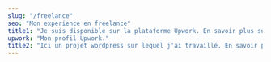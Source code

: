 ```yaml
---
slug: "/freelance"
seo: "Mon experience en freelance"
title1: "Je suis disponible sur la plataforme Upwork. En savoir plus sur"
upwork: "Mon profil Upwork."
title2: "Ici un projet wordpress sur lequel j'ai travaillé. En savoir plus sur"
---
```

